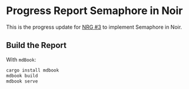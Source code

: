 # Progress Report Semaphore in Noir

This is the progress update for [NRG #3](https://github.com/orgs/noir-lang/discussions/7442) to implement Semaphore in Noir.

## Build the Report

With `mdBook`:

```sh
cargo install mdbook
mdbook build
mdbook serve
```